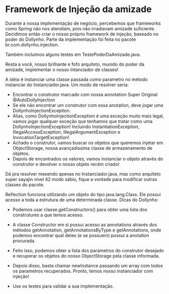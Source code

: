 # Framework de Injeção da amizade

Durante a nossa implementação de negócio, percebemos que frameworks como Spring não nos atendiam, pois não irradiavam amizade suficiente.
Decidimos então criar o nosso próprio framework de injeção, baseado no poder do Dollynho. 
Parte da implementação foi feita no pacote br.com.dollynho.injection.

Também incluimos alguns testes em TestePoderDaAmizade.java.

Resta a você, nosso brilhante e fofo arquiteto, munido do poder da amizade, implementar o nosso Intanciador de classes!

A idéia é instanciar uma classe passada como parametro no método instanciar do Instanciador.java. Um modo de resolver seria:
- Encontrar o construtor marcado com nossa annotation Super Original @AutoDollyInjection
- Se ele não encontrar um construtor com essa anotation, deve jogar uma DollynhoInjectionException. 
- Alias, como DollynhoInjectionException é uma exceção muito mais legal, vamos jogar qualquer exceção que tenhamos que tratar como uma DollynhoInjectionException!
    Incluindo  InstantiationException, IllegalAccessException, IllegalArgumentException e InvocationTargetException!
- Achado o construtor, vamos buscar os objetos que queremos injetar em ObjectStorage, nossa avançadissima classe de armazenamento de objetos.
- Depois de encontrados os valores, vamos instanciar o objeto através do construtor e devolver o nosso objeto recém criado!

Dá pra resolver mexendo apenas no Instanciador.java, mas como arquiteto super sayajin nível 42 modo sábio, fique a vontade para modificar outras classes do pacote.

Reflection funciona utilizando um objeto do tipo java.lang.Class.
Ele possui acesso a toda a estrutura de uma determinada classe. 
Dicas do Dollynho:

- Podemos usar classe.getConstructors() para obter uma lista dos construtures a que temos acesso.

- A classe Constructor em si possui acesso as annotations através dos métodos getAnnotation, getAnnotationsByType e getAnnotations, 
onde podemos encontrar qual deles (e se possuem) possui a anotation procurada.

- Feito isso, podemos obter a lista dos parametros do construtor desejado e recuperar os objetos do nosso ObjectStorage pela classe informada.

- Depois disso, basta chamar newInstance passando um array com todos os parametros recuperados. Pronto, temos nosso instanciador com injeção!

- Use os testes para validar a sua implementação.